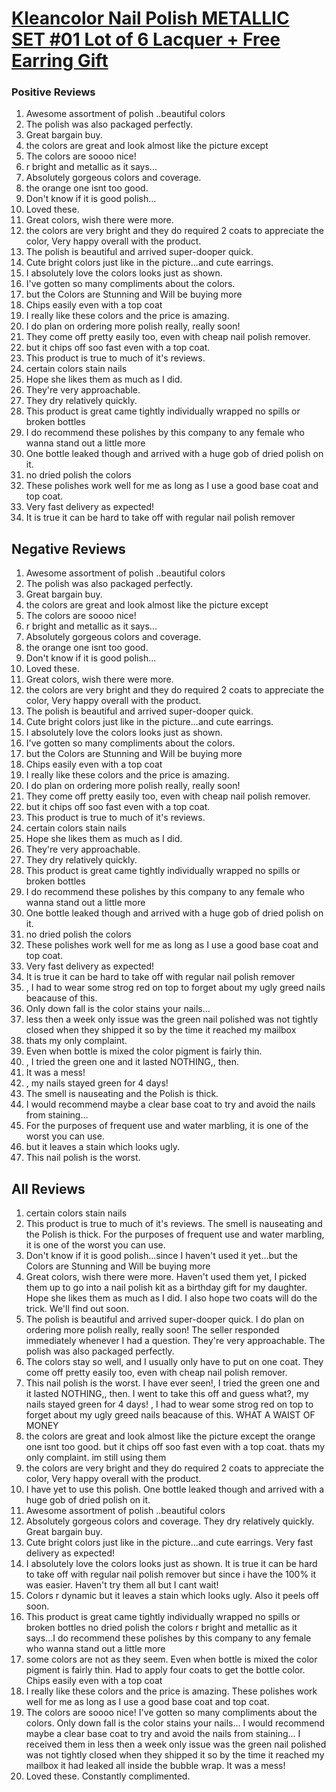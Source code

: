 # [Kleancolor Nail Polish METALLIC SET #01 Lot of 6 Lacquer + Free Earring Gift](https://products.checkmycream.com/products/Kleancolor-Nail-Polish-METALLIC-SET-01-Lot-of-6-Lacquer-+-Free-Earring-Gift.html)

### Positive Reviews

<ol>
      <li>Awesome assortment of polish ..beautiful colors</li>
      <li>The polish was also packaged perfectly.</li>
      <li>Great bargain buy.</li>
      <li>the colors are great and look almost like the picture except</li>
      <li>The colors are soooo nice!</li>
      <li>r bright and metallic as it says...</li>
      <li>Absolutely gorgeous colors and coverage.</li>
      <li>the orange one isnt too good.</li>
      <li>Don&#x27;t know if it is good polish...</li>
      <li>Loved these.</li>
      <li>Great colors, wish there were more.  </li>
      <li>the colors are very bright and they do required 2 coats to appreciate the color, Very happy overall with the product.</li>
      <li>The polish is beautiful and arrived super-dooper quick.</li>
      <li>Cute bright colors just like in the picture...and cute earrings.</li>
      <li>I absolutely love the colors looks just as shown.</li>
      <li>I&#x27;ve gotten so many compliments about the colors.</li>
      <li>but the Colors are Stunning and Will be buying more</li>
      <li>Chips easily even with a top coat</li>
      <li>I really like these colors and the price is amazing.</li>
      <li>I do plan on ordering more polish really, really soon!</li>
      <li>They come off pretty easily too, even with cheap nail polish remover.</li>
      <li>but it chips off soo fast even with a top coat.</li>
      <li>This product is true to much of it&#x27;s reviews.</li>
      <li>certain colors stain nails</li>
      <li>Hope she likes them as much as I did.  </li>
      <li>They&#x27;re very approachable.</li>
      <li>They dry relatively quickly.</li>
      <li>This product is great came tightly individually wrapped no spills or broken bottles</li>
      <li>I do recommend these polishes by this company to any female who wanna stand out a little more</li>
      <li>One bottle leaked though and arrived with a huge gob of dried polish on it.</li>
      <li>no dried polish the colors</li>
      <li>These polishes work well for me as long as I use a good base coat and top coat.</li>
      <li>Very fast delivery as expected!</li>
      <li>It is true it can be hard to take off with regular nail polish remover</li>
</ol>


<h2>Negative Reviews</h2>
<ol>
<li> Awesome assortment of polish ..beautiful colors</li>
<li> The polish was also packaged perfectly.</li>
<li> Great bargain buy.</li>
<li> the colors are great and look almost like the picture except</li>
<li> The colors are soooo nice!</li>
<li> r bright and metallic as it says...</li>
<li> Absolutely gorgeous colors and coverage.</li>
<li> the orange one isnt too good.</li>
<li> Don&#x27;t know if it is good polish...</li>
<li> Loved these.</li>
<li> Great colors, wish there were more.  </li>
<li> the colors are very bright and they do required 2 coats to appreciate the color, Very happy overall with the product.</li>
<li> The polish is beautiful and arrived super-dooper quick.</li>
<li> Cute bright colors just like in the picture...and cute earrings.</li>
<li> I absolutely love the colors looks just as shown.</li>
<li> I&#x27;ve gotten so many compliments about the colors.</li>
<li> but the Colors are Stunning and Will be buying more</li>
<li> Chips easily even with a top coat</li>
<li> I really like these colors and the price is amazing.</li>
<li> I do plan on ordering more polish really, really soon!</li>
<li> They come off pretty easily too, even with cheap nail polish remover.</li>
<li> but it chips off soo fast even with a top coat.</li>
<li> This product is true to much of it&#x27;s reviews.</li>
<li> certain colors stain nails</li>
<li> Hope she likes them as much as I did.  </li>
<li> They&#x27;re very approachable.</li>
<li> They dry relatively quickly.</li>
<li> This product is great came tightly individually wrapped no spills or broken bottles</li>
<li> I do recommend these polishes by this company to any female who wanna stand out a little more</li>
<li> One bottle leaked though and arrived with a huge gob of dried polish on it.</li>
<li> no dried polish the colors</li>
<li> These polishes work well for me as long as I use a good base coat and top coat.</li>
<li> Very fast delivery as expected!</li>
<li> It is true it can be hard to take off with regular nail polish remover</li>
<li> , I had to wear some strog red on top to forget about my ugly greed nails beacause of this.</li>
<li> Only down fall is the color stains your nails...</li>
<li> less then a week only issue was the green nail polished was not tightly closed when they shipped it so by the time it reached my mailbox</li>
<li> thats my only complaint.</li>
<li> Even when bottle is mixed the color pigment is fairly thin.</li>
<li> , I tried the green one and it lasted NOTHING,, then.</li>
<li> It was a mess!</li>
<li> , my nails stayed green for 4 days!</li>
<li> The smell is nauseating and the Polish is thick.</li>
<li> I would recommend maybe a clear base coat to try and avoid the nails from staining...</li>
<li> For the purposes of frequent use and water marbling, it is one of the worst you can use.</li>
<li> but it leaves a stain which looks ugly.</li>
<li> This nail polish is the worst.</li>
</ol>

<h2>All Reviews</h2>

<ol>
    <li> certain colors stain nails</li>
    <li> This product is true to much of it&#x27;s reviews. The smell is nauseating and the Polish is thick. For the purposes of frequent use and water marbling, it is one of the worst you can use.</li>
    <li> Don&#x27;t know if it is good polish...since I haven&#x27;t used it yet...but the Colors are Stunning and Will be buying more</li>
    <li> Great colors, wish there were more.  Haven&#x27;t used them yet, I picked them up to go into a nail polish kit as a birthday gift for my daughter.  Hope she likes them as much as I did.  I also hope two coats will do the trick.  We&#x27;ll find out soon.</li>
    <li> The polish is beautiful and arrived super-dooper quick. I do plan on ordering more polish really, really soon! The seller responded immediately whenever I had a question. They&#x27;re very approachable. The polish was also packaged perfectly.</li>
    <li> The colors stay so well, and I usually only have to put on one coat. They come off pretty easily too, even with cheap nail polish remover.</li>
    <li> This nail polish is the worst. I have ever seen!, I tried the green one and it lasted NOTHING,, then. I went to take this off and guess what?, my nails stayed green for 4 days! , I had to wear some strog red on top to forget about my ugly greed nails beacause of this. WHAT A WAIST OF MONEY</li>
    <li> the colors are great and look almost like the picture except the orange one isnt too good. but it chips off soo fast even with a top coat. thats my only complaint. im still using them</li>
    <li> the colors are very bright and they do required 2 coats to appreciate the color, Very happy overall with the product.</li>
    <li> I have yet to use this polish.  One bottle leaked though and arrived with a huge gob of dried polish on it.</li>
    <li> Awesome assortment of polish ..beautiful colors</li>
    <li> Absolutely gorgeous colors and coverage. They dry relatively quickly. Great bargain buy.</li>
    <li> Cute bright colors just like in the picture...and cute earrings. Very fast delivery as expected!</li>
    <li> I absolutely love the colors looks just as shown. It is true it can be hard to take off with regular nail polish remover but since i have the 100% it was easier. Haven&#x27;t try them all but I cant wait!</li>
    <li> Colors r dynamic but it leaves a stain which looks ugly. Also it peels off soon.</li>
    <li> This product is great came tightly individually wrapped no spills or broken bottles no dried polish the colors r bright and metallic as it says...I do recommend these polishes by this company to any female who wanna stand out a little more</li>
    <li> some colors are not as they seem. Even when bottle is mixed the color pigment is fairly thin. Had to apply four coats to get the bottle color. Chips easily even with a top coat</li>
    <li> I really like these colors and the price is amazing. These polishes work well for me as long as I use a good base coat and top coat.</li>
    <li> The colors are soooo nice! I&#x27;ve gotten so many compliments about the colors. Only down fall is the color stains your nails... I would recommend maybe a clear base coat to try and avoid the nails from staining... I received them in less then a week only issue was the green nail polished was not tightly closed when they shipped it so by the time it reached my mailbox it had leaked all inside the bubble wrap. It was a mess!</li>
    <li> Loved these. Constantly complimented.</li>
</ol>




